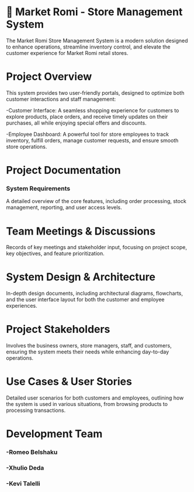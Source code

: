 # 🎯 Market Romi - Store Management System

The Market Romi Store Management System is a modern solution designed to enhance operations, streamline inventory control, and elevate the customer experience for Market Romi retail stores.

# Project Overview
This system provides two user-friendly portals, designed to optimize both customer interactions and staff management:

-Customer Interface: A seamless shopping experience for customers to explore products, place orders, and receive timely updates on their purchases, all while enjoying special offers and discounts.

-Employee Dashboard: A powerful tool for store employees to track inventory, fulfill orders, manage customer requests, and ensure smooth store operations.

# Project Documentation
### System Requirements
A detailed overview of the core features, including order processing, stock management, reporting, and user access levels.

# Team Meetings & Discussions
Records of key meetings and stakeholder input, focusing on project scope, key objectives, and feature prioritization.

# System Design & Architecture
In-depth design documents, including architectural diagrams, flowcharts, and the user interface layout for both the customer and employee experiences.

# Project Stakeholders
Involves the business owners, store managers, staff, and customers, ensuring the system meets their needs while enhancing day-to-day operations.

# Use Cases & User Stories
Detailed user scenarios for both customers and employees, outlining how the system is used in various situations, from browsing products to processing transactions.

# Development Team

### -Romeo Belshaku
### -Xhulio Deda
### -Kevi Talelli
